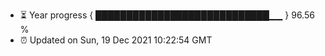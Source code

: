 - ⏳ Year progress { ████████████████████████████▁▁ } 96.56 %
- ⏰ Updated on Sun, 19 Dec 2021 10:22:54 GMT

